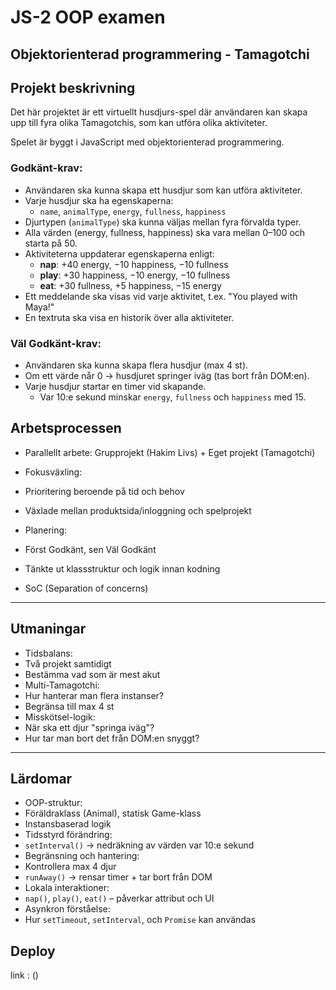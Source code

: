 # JS-2 OOP examen

## Objektorienterad programmering - Tamagotchi

## Projekt beskrivning

Det här projektet är ett virtuellt husdjurs-spel där användaren kan skapa upp till fyra olika Tamagotchis, som kan utföra olika aktiviteter. 

Spelet är byggt i JavaScript med objektorienterad programmering.

### Godkänt-krav:

- Användaren ska kunna skapa ett husdjur som kan utföra aktiviteter.
- Varje husdjur ska ha egenskaperna:
  - `name`, `animalType`, `energy`, `fullness`, `happiness`
- Djurtypen (`animalType`) ska kunna väljas mellan fyra förvalda typer.
- Alla värden (energy, fullness, happiness) ska vara mellan 0–100 och starta på 50.
- Aktiviteterna uppdaterar egenskaperna enligt:
  - **nap**: +40 energy, −10 happiness, −10 fullness
  - **play**: +30 happiness, −10 energy, −10 fullness
  - **eat**: +30 fullness, +5 happiness, −15 energy
- Ett meddelande ska visas vid varje aktivitet, t.ex. "You played with Maya!"
- En textruta ska visa en historik över alla aktiviteter.

###  Väl Godkänt-krav:

- Användaren ska kunna skapa flera husdjur (max 4 st).
- Om ett värde når 0 → husdjuret springer iväg (tas bort från DOM:en).
- Varje husdjur startar en timer vid skapande.
  - Var 10:e sekund minskar `energy`, `fullness` och `happiness` med 15.

## Arbetsprocessen

- Parallellt arbete: Grupprojekt (Hakim Livs) + Eget projekt (Tamagotchi)
-  Fokusväxling:
  - Prioritering beroende på tid och behov
  - Växlade mellan produktsida/inloggning och spelprojekt
-  Planering:
  - Först Godkänt, sen Väl Godkänt
  - Tänkte ut klassstruktur och logik innan kodning

  - SoC (Separation of concerns)

---

## Utmaningar

-  Tidsbalans:
  - Två projekt samtidigt
  - Bestämma vad som är mest akut
-  Multi-Tamagotchi:
  - Hur hanterar man flera instanser?
  - Begränsa till max 4 st
-  Misskötsel-logik:
  - När ska ett djur "springa iväg"?
  - Hur tar man bort det från DOM:en snyggt?

---

## Lärdomar

-  OOP-struktur:
  - Föräldraklass (Animal), statisk Game-klass
  - Instansbaserad logik
-  Tidsstyrd förändring:
  - `setInterval()` → nedräkning av värden var 10:e sekund
-  Begränsning och hantering:
  - Kontrollera max 4 djur
  - `runAway()` → rensar timer + tar bort från DOM
-  Lokala interaktioner:
  - `nap()`, `play()`, `eat()` – påverkar attribut och UI
-  Asynkron förståelse:
  - Hur `setTimeout`, `setInterval`, och `Promise` kan användas


## Deploy

link : ()
